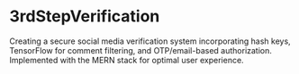 # 3rdStepVerification
Creating a secure social media verification system incorporating hash keys, TensorFlow for comment filtering, and OTP/email-based authorization. Implemented with the MERN stack for optimal user experience.
